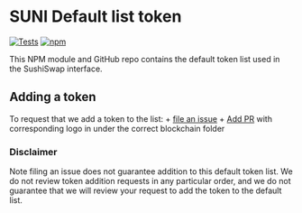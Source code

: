 # SUNI Default list token

[![Tests](https://github.com/sushiswap/token-lists/workflows/Tests/badge.svg)](https://github.com/sushiswap/default-token-list/actions?query=workflow%3ATests)
[![npm](https://img.shields.io/npm/v/@sushiswap/default-token-list)](https://unpkg.com/@sushiswap/default-token-list@latest/)

This NPM module and GitHub repo contains the default token list used in the SushiSwap interface.

## Adding a token

To request that we add a token to the list:
    + [file an issue](https://github.com/sushiswap/default-token-list/issues/new?assignees=&labels=token+request&template=token-request.md&title=Add+%7BTOKEN_SYMBOL%7D%3A+%7BTOKEN_NAME%7D)
    + [Add PR](https://github.com/sushiswap/assets) with corresponding logo in under the correct blockchain folder

### Disclaimer

Note filing an issue does not guarantee addition to this default token list.
We do not review token addition requests in any particular order, and we do not
guarantee that we will review your request to add the token to the default list.
